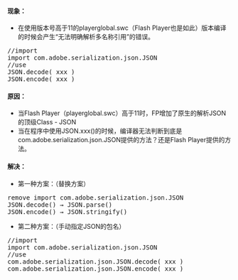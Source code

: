 #### 现象：
* 在使用版本号高于11的playerglobal.swc（Flash Player也是如此）版本编译的时候会产生“无法明确解析多名称引用”的错误。
<pre>
//import
import com.adobe.serialization.json.JSON
//use
JSON.decode( xxx )
JSON.encode( xxx )
</pre>

#### 原因：
* 当Flash Player（playerglobal.swc）高于11时，FP增加了原生的解析JSON的顶级Class - JSON 
* 当在程序中使用JSON.xxx()的时候，编译器无法判断到底是com.adobe.serialization.json.JSON提供的方法？还是Flash Player提供的方法。

#### 解决：

* 第一种方案：（替换方案）
<pre>
remove import com.adobe.serialization.json.JSON
JSON.decode() → JSON.parse()
JSON.encode() → JSON.stringify()
</pre>

* 第二种方案：（手动指定JSON的包名）
<pre>
//import
import com.adobe.serialization.json.JSON
//use
com.adobe.serialization.json.JSON.decode( xxx )
com.adobe.serialization.json.JSON.encode( xxx )
</pre>